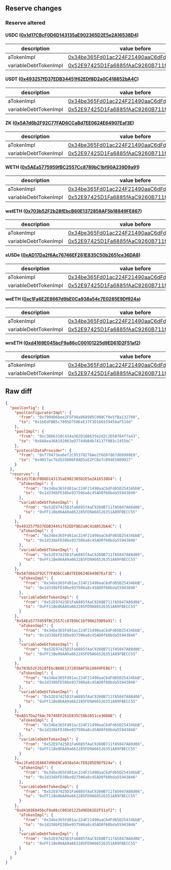 ## Reserve changes

### Reserve altered

#### USDC ([0x1d17CBcF0D6D143135aE902365D2E5e2A16538D4](https://era.zksync.network//address/0x1d17CBcF0D6D143135aE902365D2E5e2A16538D4))

| description | value before | value after |
| --- | --- | --- |
| aTokenImpl | [0x34be365Fd01ac224F21490aaC6dFd65D25434bbB](https://era.zksync.network//address/0x34be365Fd01ac224F21490aaC6dFd65D25434bbB) | [0x1d336bFD38be937506a8c45AD0f60bda55943846](https://era.zksync.network//address/0x1d336bFD38be937506a8c45AD0f60bda55943846) |
| variableDebtTokenImpl | [0x52E97425D1Fa6885fAaC9260B711fA5047A88d06](https://era.zksync.network//address/0x52E97425D1Fa6885fAaC9260B711fA5047A88d06) | [0xFF11Be86AA9a662285FD9A66526351A89FBECC55](https://era.zksync.network//address/0xFF11Be86AA9a662285FD9A66526351A89FBECC55) |


#### USDT ([0x493257fD37EDB34451f62EDf8D2a0C418852bA4C](https://era.zksync.network//address/0x493257fD37EDB34451f62EDf8D2a0C418852bA4C))

| description | value before | value after |
| --- | --- | --- |
| aTokenImpl | [0x34be365Fd01ac224F21490aaC6dFd65D25434bbB](https://era.zksync.network//address/0x34be365Fd01ac224F21490aaC6dFd65D25434bbB) | [0x1d336bFD38be937506a8c45AD0f60bda55943846](https://era.zksync.network//address/0x1d336bFD38be937506a8c45AD0f60bda55943846) |
| variableDebtTokenImpl | [0x52E97425D1Fa6885fAaC9260B711fA5047A88d06](https://era.zksync.network//address/0x52E97425D1Fa6885fAaC9260B711fA5047A88d06) | [0xFF11Be86AA9a662285FD9A66526351A89FBECC55](https://era.zksync.network//address/0xFF11Be86AA9a662285FD9A66526351A89FBECC55) |


#### ZK ([0x5A7d6b2F92C77FAD6CCaBd7EE0624E64907Eaf3E](https://era.zksync.network//address/0x5A7d6b2F92C77FAD6CCaBd7EE0624E64907Eaf3E))

| description | value before | value after |
| --- | --- | --- |
| aTokenImpl | [0x34be365Fd01ac224F21490aaC6dFd65D25434bbB](https://era.zksync.network//address/0x34be365Fd01ac224F21490aaC6dFd65D25434bbB) | [0x1d336bFD38be937506a8c45AD0f60bda55943846](https://era.zksync.network//address/0x1d336bFD38be937506a8c45AD0f60bda55943846) |
| variableDebtTokenImpl | [0x52E97425D1Fa6885fAaC9260B711fA5047A88d06](https://era.zksync.network//address/0x52E97425D1Fa6885fAaC9260B711fA5047A88d06) | [0xFF11Be86AA9a662285FD9A66526351A89FBECC55](https://era.zksync.network//address/0xFF11Be86AA9a662285FD9A66526351A89FBECC55) |


#### WETH ([0x5AEa5775959fBC2557Cc8789bC1bf90A239D9a91](https://era.zksync.network//address/0x5AEa5775959fBC2557Cc8789bC1bf90A239D9a91))

| description | value before | value after |
| --- | --- | --- |
| aTokenImpl | [0x34be365Fd01ac224F21490aaC6dFd65D25434bbB](https://era.zksync.network//address/0x34be365Fd01ac224F21490aaC6dFd65D25434bbB) | [0x1d336bFD38be937506a8c45AD0f60bda55943846](https://era.zksync.network//address/0x1d336bFD38be937506a8c45AD0f60bda55943846) |
| variableDebtTokenImpl | [0x52E97425D1Fa6885fAaC9260B711fA5047A88d06](https://era.zksync.network//address/0x52E97425D1Fa6885fAaC9260B711fA5047A88d06) | [0xFF11Be86AA9a662285FD9A66526351A89FBECC55](https://era.zksync.network//address/0xFF11Be86AA9a662285FD9A66526351A89FBECC55) |


#### wstETH ([0x703b52F2b28fEbcB60E1372858AF5b18849FE867](https://era.zksync.network//address/0x703b52F2b28fEbcB60E1372858AF5b18849FE867))

| description | value before | value after |
| --- | --- | --- |
| aTokenImpl | [0x34be365Fd01ac224F21490aaC6dFd65D25434bbB](https://era.zksync.network//address/0x34be365Fd01ac224F21490aaC6dFd65D25434bbB) | [0x1d336bFD38be937506a8c45AD0f60bda55943846](https://era.zksync.network//address/0x1d336bFD38be937506a8c45AD0f60bda55943846) |
| variableDebtTokenImpl | [0x52E97425D1Fa6885fAaC9260B711fA5047A88d06](https://era.zksync.network//address/0x52E97425D1Fa6885fAaC9260B711fA5047A88d06) | [0xFF11Be86AA9a662285FD9A66526351A89FBECC55](https://era.zksync.network//address/0xFF11Be86AA9a662285FD9A66526351A89FBECC55) |


#### sUSDe ([0xAD17Da2f6Ac76746EF261E835C50b2651ce36DA8](https://era.zksync.network//address/0xAD17Da2f6Ac76746EF261E835C50b2651ce36DA8))

| description | value before | value after |
| --- | --- | --- |
| aTokenImpl | [0x34be365Fd01ac224F21490aaC6dFd65D25434bbB](https://era.zksync.network//address/0x34be365Fd01ac224F21490aaC6dFd65D25434bbB) | [0x1d336bFD38be937506a8c45AD0f60bda55943846](https://era.zksync.network//address/0x1d336bFD38be937506a8c45AD0f60bda55943846) |
| variableDebtTokenImpl | [0x52E97425D1Fa6885fAaC9260B711fA5047A88d06](https://era.zksync.network//address/0x52E97425D1Fa6885fAaC9260B711fA5047A88d06) | [0xFF11Be86AA9a662285FD9A66526351A89FBECC55](https://era.zksync.network//address/0xFF11Be86AA9a662285FD9A66526351A89FBECC55) |


#### weETH ([0xc1Fa6E2E8667d9bE0Ca938a54c7E0285E9Df924a](https://era.zksync.network//address/0xc1Fa6E2E8667d9bE0Ca938a54c7E0285E9Df924a))

| description | value before | value after |
| --- | --- | --- |
| aTokenImpl | [0x34be365Fd01ac224F21490aaC6dFd65D25434bbB](https://era.zksync.network//address/0x34be365Fd01ac224F21490aaC6dFd65D25434bbB) | [0x1d336bFD38be937506a8c45AD0f60bda55943846](https://era.zksync.network//address/0x1d336bFD38be937506a8c45AD0f60bda55943846) |
| variableDebtTokenImpl | [0x52E97425D1Fa6885fAaC9260B711fA5047A88d06](https://era.zksync.network//address/0x52E97425D1Fa6885fAaC9260B711fA5047A88d06) | [0xFF11Be86AA9a662285FD9A66526351A89FBECC55](https://era.zksync.network//address/0xFF11Be86AA9a662285FD9A66526351A89FBECC55) |


#### wrsETH ([0xd4169E045bcF9a86cC00101225d9ED61D2F51af2](https://era.zksync.network//address/0xd4169E045bcF9a86cC00101225d9ED61D2F51af2))

| description | value before | value after |
| --- | --- | --- |
| aTokenImpl | [0x34be365Fd01ac224F21490aaC6dFd65D25434bbB](https://era.zksync.network//address/0x34be365Fd01ac224F21490aaC6dFd65D25434bbB) | [0x1d336bFD38be937506a8c45AD0f60bda55943846](https://era.zksync.network//address/0x1d336bFD38be937506a8c45AD0f60bda55943846) |
| variableDebtTokenImpl | [0x52E97425D1Fa6885fAaC9260B711fA5047A88d06](https://era.zksync.network//address/0x52E97425D1Fa6885fAaC9260B711fA5047A88d06) | [0xFF11Be86AA9a662285FD9A66526351A89FBECC55](https://era.zksync.network//address/0xFF11Be86AA9a662285FD9A66526351A89FBECC55) |


## Raw diff

```json
{
  "poolConfig": {
    "poolConfiguratorImpl": {
      "from": "0xf994D6bee2F5F98a068985C008Cf0e5fBa132700",
      "to": "0x1bEdFBB5c7095D750EeE37F3D1b6939458aF516d"
    },
    "poolImpl": {
      "from": "0xc38b6318C434a362D16B635e2d2C2D58764f7a43",
      "to": "0x6A8ea36A192063eD7744bB4b7A137f0B3c2455bC"
    },
    "protocolDataProvider": {
      "from": "0xf79473ea6ef2C9537027bAe2f6E07d67dD9999E0",
      "to": "0x9057ac7b2D35606F8AD5aE2FCBafcD94E58D9927"
    }
  },
  "reserves": {
    "0x1d17CBcF0D6D143135aE902365D2E5e2A16538D4": {
      "aTokenImpl": {
        "from": "0x34be365Fd01ac224F21490aaC6dFd65D25434bbB",
        "to": "0x1d336bFD38be937506a8c45AD0f60bda55943846"
      },
      "variableDebtTokenImpl": {
        "from": "0x52E97425D1Fa6885fAaC9260B711fA5047A88d06",
        "to": "0xFF11Be86AA9a662285FD9A66526351A89FBECC55"
      }
    },
    "0x493257fD37EDB34451f62EDf8D2a0C418852bA4C": {
      "aTokenImpl": {
        "from": "0x34be365Fd01ac224F21490aaC6dFd65D25434bbB",
        "to": "0x1d336bFD38be937506a8c45AD0f60bda55943846"
      },
      "variableDebtTokenImpl": {
        "from": "0x52E97425D1Fa6885fAaC9260B711fA5047A88d06",
        "to": "0xFF11Be86AA9a662285FD9A66526351A89FBECC55"
      }
    },
    "0x5A7d6b2F92C77FAD6CCaBd7EE0624E64907Eaf3E": {
      "aTokenImpl": {
        "from": "0x34be365Fd01ac224F21490aaC6dFd65D25434bbB",
        "to": "0x1d336bFD38be937506a8c45AD0f60bda55943846"
      },
      "variableDebtTokenImpl": {
        "from": "0x52E97425D1Fa6885fAaC9260B711fA5047A88d06",
        "to": "0xFF11Be86AA9a662285FD9A66526351A89FBECC55"
      }
    },
    "0x5AEa5775959fBC2557Cc8789bC1bf90A239D9a91": {
      "aTokenImpl": {
        "from": "0x34be365Fd01ac224F21490aaC6dFd65D25434bbB",
        "to": "0x1d336bFD38be937506a8c45AD0f60bda55943846"
      },
      "variableDebtTokenImpl": {
        "from": "0x52E97425D1Fa6885fAaC9260B711fA5047A88d06",
        "to": "0xFF11Be86AA9a662285FD9A66526351A89FBECC55"
      }
    },
    "0x703b52F2b28fEbcB60E1372858AF5b18849FE867": {
      "aTokenImpl": {
        "from": "0x34be365Fd01ac224F21490aaC6dFd65D25434bbB",
        "to": "0x1d336bFD38be937506a8c45AD0f60bda55943846"
      },
      "variableDebtTokenImpl": {
        "from": "0x52E97425D1Fa6885fAaC9260B711fA5047A88d06",
        "to": "0xFF11Be86AA9a662285FD9A66526351A89FBECC55"
      }
    },
    "0xAD17Da2f6Ac76746EF261E835C50b2651ce36DA8": {
      "aTokenImpl": {
        "from": "0x34be365Fd01ac224F21490aaC6dFd65D25434bbB",
        "to": "0x1d336bFD38be937506a8c45AD0f60bda55943846"
      },
      "variableDebtTokenImpl": {
        "from": "0x52E97425D1Fa6885fAaC9260B711fA5047A88d06",
        "to": "0xFF11Be86AA9a662285FD9A66526351A89FBECC55"
      }
    },
    "0xc1Fa6E2E8667d9bE0Ca938a54c7E0285E9Df924a": {
      "aTokenImpl": {
        "from": "0x34be365Fd01ac224F21490aaC6dFd65D25434bbB",
        "to": "0x1d336bFD38be937506a8c45AD0f60bda55943846"
      },
      "variableDebtTokenImpl": {
        "from": "0x52E97425D1Fa6885fAaC9260B711fA5047A88d06",
        "to": "0xFF11Be86AA9a662285FD9A66526351A89FBECC55"
      }
    },
    "0xd4169E045bcF9a86cC00101225d9ED61D2F51af2": {
      "aTokenImpl": {
        "from": "0x34be365Fd01ac224F21490aaC6dFd65D25434bbB",
        "to": "0x1d336bFD38be937506a8c45AD0f60bda55943846"
      },
      "variableDebtTokenImpl": {
        "from": "0x52E97425D1Fa6885fAaC9260B711fA5047A88d06",
        "to": "0xFF11Be86AA9a662285FD9A66526351A89FBECC55"
      }
    }
  }
}
```